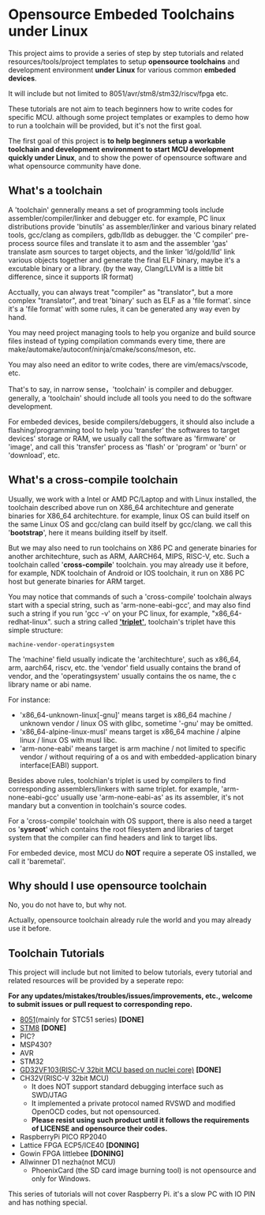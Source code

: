 # Opensource Embeded Toolchains under Linux

This project aims to provide a series of step by step tutorials and related resources/tools/project templates to setup **opensource toolchains** and development environment **under Linux** for various common **embeded devices**. 

It will include but not limited to 8051/avr/stm8/stm32/riscv/fpga etc. 

These tutorials are not aim to teach beginners how to write codes for specific MCU. although some project templates or examples to demo how to run a toolchain will be provided, but it's not the first goal.

The first goal of this project is **to help beginners setup a workable toolchain and development environment to start MCU development quickly under Linux**, and to show the power of opensource software and what opensource community have done.

## What's a toolchain

A 'toolchain' gennerally means a set of programming tools include assembler/compiler/linker and debugger etc. for example, PC linux distributions provide 'binutils' as assembler/linker and various binary related tools, gcc/clang as compilers, gdb/lldb as debugger. the 'C compiler' pre-process source files and translate it to asm and the assembler 'gas' translate asm sources to target objects, and the linker 'ld/gold/lld' link various objects together and generate the final ELF binary, maybe it's a excutable binary or a library. (by the way, Clang/LLVM is a little bit difference, since it supports IR format)

Acctually, you can always treat "compiler" as "translator", but a more complex "translator", and treat 'binary' such as ELF as a 'file format'. since it's a 'file format' with some rules, it can be generated any way even by hand.

You may need project managing tools to help you organize and build source files instead of typing compilation commands every time, there are make/automake/autoconf/ninja/cmake/scons/meson, etc.

You may also need an editor to write codes, there are vim/emacs/vscode, etc.

That's to say, in narrow sense，'toolchain' is compiler and debugger. generally, a 'toolchain' should include all tools you need to do the software development. 

For embeded devices, beside compilers/debuggers, it should also include a flashing/programming tool to help you 'transfer' the softwares to target devices' storage or RAM, we usually call the software as 'firmware' or 'image', and call this 'transfer' process as 'flash' or 'program' or 'burn' or 'download', etc. 

## What's a cross-compile toolchain

Usually, we work with a Intel or AMD PC/Laptop and with Linux installed, the toolchain described above run on X86_64 architechture and generate binaries for X86_64 architechture. for example, linux OS can build itself on the same Linux OS and gcc/clang can build itself by gcc/clang. we call this '**bootstrap**', here it means building itself by itself.

But we may also need to run toolchains on X86 PC and generate binaries for another architechture, such as ARM, AARCH64, MIPS, RISC-V, etc. Such a toolchain called '**cross-compile**' toolchain. you may already use it before, for example, NDK toolchain of Android or IOS toolchain, it run on X86 PC host but generate binaries for ARM target.

You may notice that commands of such a 'cross-compile' toolchain always start with a special string, such as 'arm-none-eabi-gcc', and may also find such a string if you run 'gcc -v' on your PC linux, for example, "x86_64-redhat-linux". such a string called **['triplet'](https://wiki.osdev.org/Target_Triplet)**, toolchain's triplet have this simple structure: 

```
machine-vendor-operatingsystem
```

The 'machine' field usually indicate the 'architechture', such as x86_64, arm, aarch64, riscv, etc. the 'vendor' field usually contains the brand of vendor, and the 'operatingsystem' usually contains the os name, the c library name or abi name.

For instance:
* 'x86_64-unknown-linux[-gnu]' means target is x86_64 machine / unknown vendor / linux OS with glibc, sometime '-gnu' may be omitted.
* 'x86_64-alpine-linux-musl' means target is x86_64 machine / alpine linux / linux OS with musl libc.
* 'arm-none-eabi' means target is arm machine / not limited to specific vendor / without requiring of a os and with embedded-application binary interface(EABI) support.

Besides above rules, toolchian's triplet is used by compilers to find corresponding assemblers/linkers with same triplet. for example, 'arm-none-eabi-gcc' usually use 'arm-none-eabi-as' as its assembler, it's not mandary but a convention in toolchain's source codes.

For a 'cross-compile' toolchain with OS support, there is also need a target os '**sysroot**' which contains the root filesystem and libraries of target system that the compiler can find headers and link to target libs.

For embeded device, most MCU do **NOT** require a seperate OS installed, we call it 'baremetal'.

## Why should I use opensource toolchain

No, you do not have to, but why not.

Actually, opensource toolchain already rule the world and you may already use it before.

## Toolchain Tutorials

This project will include but not limited to below tutorials, every tutorial and related resources will be provided by a seperate repo:

**For any updates/mistakes/troubles/issues/improvements, etc., welcome to submit issues or pull request to corresponding repo.**


- [8051](https://github.com/cjacker/opensource-toolchain-8051)(mainly for STC51 series) **[DONE]**
- [STM8](https://github.com/cjacker/opensource-toolchain-stm8) **[DONE]**
- PIC?
- MSP430?
- AVR
- STM32
- [GD32VF103(RISC-V 32bit MCU based on nuclei core)](https://github.com/cjacker/opensource-toolchain-gd32vf103) **[DONE]**
- CH32V(RISC-V 32bit MCU)
  - It does NOT support standard debugging interface such as SWD/JTAG
  - It implemented a private protocol named RVSWD and modified OpenOCD codes, but not opensourced.
  - **Please resist using such product until it follows the requirements of LICENSE and opensource their codes.**
- RaspberryPi PICO RP2040
- Lattice FPGA ECP5/ICE40 **[DONING]**
- Gowin FPGA littlebee **[DONING]**
- Allwinner D1 nezha(not MCU)
  - PhoenixCard (the SD card image burning tool) is not opensource and only for Windows.

This series of tutorials will not cover Raspberry Pi. it's a slow PC with IO PIN and has nothing special.

